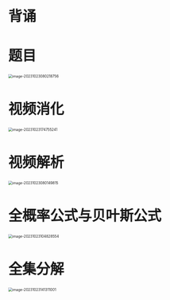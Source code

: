 # 背诵





# 题目

<img src="https://cvp.oss-cn-shanghai.aliyuncs.com/picgo/202310230802818.png" alt="image-20231023080218756" style="zoom:50%;" />



# 视频消化

<img src="https://cvp.oss-cn-shanghai.aliyuncs.com/picgo/202310231747510.png" alt="image-20231023174755241" style="zoom:50%;" />





# 视频解析

<img src="https://cvp.oss-cn-shanghai.aliyuncs.com/picgo/202310230801085.png" alt="image-20231023080149815" style="zoom:50%;" />





# 全概率公式与贝叶斯公式

<img src="https://cvp.oss-cn-shanghai.aliyuncs.com/picgo/202310231048109.png" alt="image-20231023104828554" style="zoom:50%;" />



# 全集分解

<img src="https://cvp.oss-cn-shanghai.aliyuncs.com/picgo/202310231413171.png" alt="image-20231023141311001" style="zoom:50%;" />
